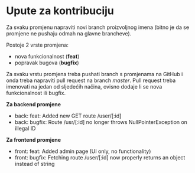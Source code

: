 # Upute za kontribuciju

Za svaku promjenu napraviti novi branch proizvoljnog imena (bitno je da se promjene ne pushaju odmah na glavne brancheve).  

Postoje 2 vrste promjena:
- nova funkcionalnost (**feat**)
- popravak bugova (**bugfix**)

Za svaku vrstu promjena treba pushati branch s promjenama na GitHub i onda treba napraviti
pull request na branch *master*. Pull request treba imenovati na jedan od sljedećih načina,
ovisno dodaje li se nova funkcionalnost ili bugfix.

**Za backend promjene**  
- back: feat: Added new GET route /user/[:id]
- back: bugfix: Route /usr/[:id] no longer throws NullPointerException on illegal ID

**Za frontend promjene**  
- front: feat: Added admin page (UI only, no functionality)
- front: bugfix: Fetching route /user/[:id] now properly returns an object instead of string

